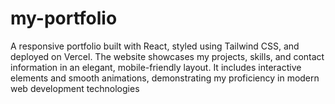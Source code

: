 # my-portfolio
A responsive portfolio built with React, styled using Tailwind CSS, and deployed on Vercel. The website showcases my projects, skills, and contact information in an elegant, mobile-friendly layout. It includes interactive elements and smooth animations, demonstrating my proficiency in modern web development technologies
